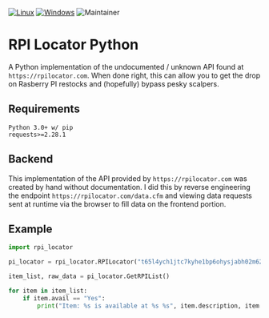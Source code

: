 [![Linux](https://svgshare.com/i/Zhy.svg)](https://svgshare.com/i/Zhy.svg)
[![Windows](https://svgshare.com/i/ZhY.svg)](https://svgshare.com/i/ZhY.svg)
![Maintainer](https://img.shields.io/badge/maintainer-psZachary-blue)

 
# RPI Locator Python 
A Python implementation of the undocumented / unknown API found at `https://rpilocator.com`. When done right, this can allow you to get the drop on Rasberry PI restocks and (hopefully) bypass pesky scalpers. 
## Requirements
```
Python 3.0+ w/ pip
requests>=2.28.1
```

## Backend
This implementation of the API provided by `https://rpilocator.com` was created by hand without documentation. I did this by reverse engineering the endpoint `https://rpilocator.com/data.cfm` and viewing data requests sent at runtime via the browser to fill data on the frontend portion. 

## Example
```python
import rpi_locator

pi_locator = rpi_locator.RPILocator("t65l4ych1jtc7kyhe1bp6ohysjabh02m62dr5c28")

item_list, raw_data = pi_locator.GetRPIList()

for item in item_list:
    if item.avail == "Yes":
        print("Item: %s is available at %s %s", item.description, item.sort, item.currency)
```
